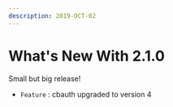 ```yaml
---
description: 2019-OCT-02
---
```


# What's New With 2.1.0

Small but big release!

* `Feature` : cbauth upgraded to version 4
